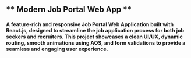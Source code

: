 ## ** Modern Job Portal Web App **

#### A feature-rich and responsive Job Portal Web Application built with React.js, designed to streamline the job application process for both job seekers and recruiters. This project showcases a clean UI/UX, dynamic routing, smooth animations using AOS, and form validations to provide a seamless and engaging user experience.
